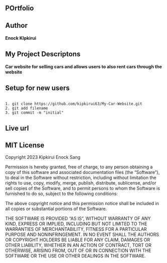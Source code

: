 ## POrtfolio

## Author 

#### Enock KIpkirui

## My Project Descriptons

#### Car website for selling cars and allows users to also rent cars through the website

## Setup for new users

```

1. git clone https://github.com/kipkirui63/My-Car-Website.git
2. git add filename
3. git commit -m "initial"

```

## Live url





## MIT License

Copyright 2023 Kipkirui Enock Sang

Permission is hereby granted, free of charge, to any person obtaining a copy of this software and associated documentation files (the “Software”), to deal in the Software without restriction, including without limitation the rights to use, copy, modify, merge, publish, distribute, sublicense, and/or sell copies of the Software, and to permit persons to whom the Software is furnished to do so, subject to the following conditions:

The above copyright notice and this permission notice shall be included in all copies or substantial portions of the Software.

THE SOFTWARE IS PROVIDED “AS IS”, WITHOUT WARRANTY OF ANY KIND, EXPRESS OR IMPLIED, INCLUDING BUT NOT LIMITED TO THE WARRANTIES OF MERCHANTABILITY, FITNESS FOR A PARTICULAR PURPOSE AND NONINFRINGEMENT. IN NO EVENT SHALL THE AUTHORS OR COPYRIGHT HOLDERS BE LIABLE FOR ANY CLAIM, DAMAGES OR OTHER LIABILITY, WHETHER IN AN ACTION OF CONTRACT, TORT OR OTHERWISE, ARISING FROM, OUT OF OR IN CONNECTION WITH THE SOFTWARE OR THE USE OR OTHER DEALINGS IN THE SOFTWARE.


